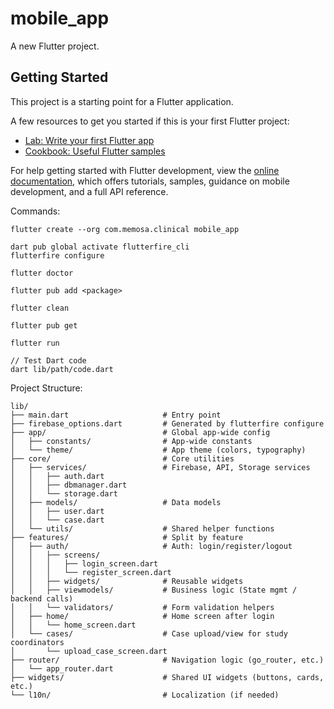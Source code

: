 # mobile_app

A new Flutter project.

## Getting Started

This project is a starting point for a Flutter application.

A few resources to get you started if this is your first Flutter project:

- [Lab: Write your first Flutter app](https://docs.flutter.dev/get-started/codelab)
- [Cookbook: Useful Flutter samples](https://docs.flutter.dev/cookbook)

For help getting started with Flutter development, view the
[online documentation](https://docs.flutter.dev/), which offers tutorials,
samples, guidance on mobile development, and a full API reference.

Commands:

```
flutter create --org com.memosa.clinical mobile_app

dart pub global activate flutterfire_cli
flutterfire configure

flutter doctor

flutter pub add <package>

flutter clean

flutter pub get

flutter run

// Test Dart code
dart lib/path/code.dart
```

Project Structure:

```
lib/
├── main.dart                     # Entry point
├── firebase_options.dart         # Generated by flutterfire configure
├── app/                          # Global app-wide config
│   ├── constants/                # App-wide constants
│   └── theme/                    # App theme (colors, typography)
├── core/                         # Core utilities
│   ├── services/                 # Firebase, API, Storage services
│   │   ├── auth.dart
│   │   ├── dbmanager.dart
│   │   └── storage.dart
│   ├── models/                   # Data models
│   │   ├── user.dart
│   │   └── case.dart
│   └── utils/                    # Shared helper functions
├── features/                     # Split by feature
│   ├── auth/                     # Auth: login/register/logout
│   │   ├── screens/
│   │   │   ├── login_screen.dart
│   │   │   └── register_screen.dart
│   │   ├── widgets/              # Reusable widgets
│   │   ├── viewmodels/           # Business logic (State mgmt / backend calls)
│   │   └── validators/           # Form validation helpers
│   ├── home/                     # Home screen after login
│   │   └── home_screen.dart
│   └── cases/                    # Case upload/view for study coordinators
│       └── upload_case_screen.dart
├── router/                       # Navigation logic (go_router, etc.)
│   └── app_router.dart
├── widgets/                      # Shared UI widgets (buttons, cards, etc.)
└── l10n/                         # Localization (if needed)
```
